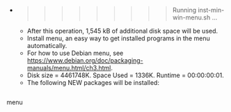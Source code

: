 * >>>>>>>>> Running inst-min-win-menu.sh ...
  * After this operation, 1,545 kB of additional disk space will be used.
  * Install menu, an easy way to get installed programs in the menu automatically.
  * For how to use Debian menu, see https://www.debian.org/doc/packaging-manuals/menu.html/ch3.html.
  * Disk size = 4461748K. Space Used = 1336K. Runtime = 00:00:00:01.
  * The following NEW packages will be installed:
  ```bash
menu
  ```
